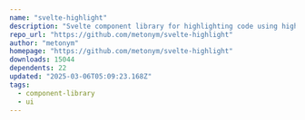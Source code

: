 ```yaml
---
name: "svelte-highlight"
description: "Svelte component library for highlighting code using highlight.js"
repo_url: "https://github.com/metonym/svelte-highlight"
author: "metonym"
homepage: "https://github.com/metonym/svelte-highlight"
downloads: 15044
dependents: 22
updated: "2025-03-06T05:09:23.168Z"
tags: 
  - component-library
  - ui
---
```

